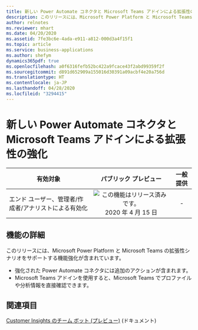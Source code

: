 ```yaml
---
title: 新しい Power Automate コネクタと Microsoft Teams アドインによる拡張性の強化
description: このリリースには、Microsoft Power Platform と Microsoft Teams の拡張性シナリオをサポートする機能強化が含まれています。
author: relnotes
ms.reviewer: mhart
ms.date: 04/20/2020
ms.assetid: 7fe3bc6e-4ada-e911-a812-000d3a4f15f1
ms.topic: article
ms.service: business-applications
ms.author: shefym
dynamics365pdf: true
ms.openlocfilehash: a0f6316fefb52bc422a9fcace43f2abd99359f2f
ms.sourcegitcommit: d891d652909a155016d30391a09acbf4e20a756d
ms.translationtype: HT
ms.contentlocale: ja-JP
ms.lasthandoff: 04/28/2020
ms.locfileid: "3294415"
---
```

# <a name="extensibility-enhancements-with-new-power-automate-connectors-and-microsoft-teams-add-in"></a>新しい Power Automate コネクタと Microsoft Teams アドインによる拡張性の強化


| 有効対象    |  パブリック プレビュー | 一般提供 | 
| ---------- | :----------: |:----------: |
|エンド ユーザー、管理者/作成者/アナリストによる有効化|![この機能はリリース済みです。](/dynamics365-release-plan/media/green-checkmark.png "この機能はリリース済みです。") 2020 年 4 月 15 日| -|






## <a name="feature-details"></a>機能の詳細
<!--feature detail start -->
このリリースには、Microsoft Power Platform と Microsoft Teams の拡張性シナリオをサポートする機能強化が含まれています。

- 強化された Power Automate コネクタには追加のアクションが含まれます。
- Microsoft Teams アドインを使用すると、Microsoft Teams でプロファイルや分析情報を直接確認できます。
<!--feature detail end -->










## <a name="see-also"></a>関連項目

<!--docs start-->
[Customer Insights のチーム ボット (プレビュー)](https://docs.microsoft.com/dynamics365/ai/customer-insights/export-teams-bot) (ドキュメント)
<!--docs end-->
